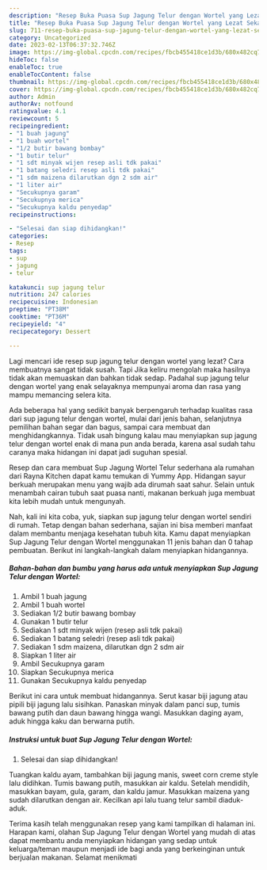 ```yaml
---
description: "Resep Buka Puasa Sup Jagung Telur dengan Wortel yang Lezat Sekali"
title: "Resep Buka Puasa Sup Jagung Telur dengan Wortel yang Lezat Sekali"
slug: 711-resep-buka-puasa-sup-jagung-telur-dengan-wortel-yang-lezat-sekali
category: Uncategorized
date: 2023-02-13T06:37:32.746Z
image: https://img-global.cpcdn.com/recipes/fbcb455418ce1d3b/680x482cq70/sup-jagung-telur-dengan-wortel-foto-resep-utama.jpg
hideToc: false
enableToc: true
enableTocContent: false
thumbnail: https://img-global.cpcdn.com/recipes/fbcb455418ce1d3b/680x482cq70/sup-jagung-telur-dengan-wortel-foto-resep-utama.jpg
cover: https://img-global.cpcdn.com/recipes/fbcb455418ce1d3b/680x482cq70/sup-jagung-telur-dengan-wortel-foto-resep-utama.jpg
author: Admin
authorAv: notfound
ratingvalue: 4.1
reviewcount: 5
recipeingredient:
- "1 buah jagung"
- "1 buah wortel"
- "1/2 butir bawang bombay"
- "1 butir telur"
- "1 sdt minyak wijen resep asli tdk pakai"
- "1 batang seledri resep asli tdk pakai"
- "1 sdm maizena dilarutkan dgn 2 sdm air"
- "1 liter air"
- "Secukupnya garam"
- "Secukupnya merica"
- "Secukupnya kaldu penyedap"
recipeinstructions:

- "Selesai dan siap dihidangkan!"
categories:
- Resep
tags:
- sup
- jagung
- telur

katakunci: sup jagung telur 
nutrition: 247 calories
recipecuisine: Indonesian
preptime: "PT38M"
cooktime: "PT36M"
recipeyield: "4"
recipecategory: Dessert

---
```



Lagi mencari ide resep sup jagung telur dengan wortel yang lezat? Cara membuatnya sangat tidak susah. Tapi Jika keliru mengolah maka hasilnya tidak akan memuaskan dan bahkan tidak sedap. Padahal sup jagung telur dengan wortel yang enak selayaknya mempunyai aroma dan rasa yang mampu memancing selera kita.


Ada beberapa hal yang sedikit banyak berpengaruh terhadap kualitas rasa dari sup jagung telur dengan wortel, mulai dari jenis bahan, selanjutnya pemilihan bahan segar dan bagus, sampai cara membuat dan menghidangkannya. Tidak usah bingung kalau mau menyiapkan sup jagung telur dengan wortel enak di mana pun anda berada, karena asal sudah tahu caranya maka hidangan ini dapat jadi suguhan spesial.

Resep dan cara membuat Sup Jagung Wortel Telur sederhana ala rumahan dari Rayna Kitchen dapat kamu temukan di Yummy App. Hidangan sayur berkuah merupakan menu yang wajib ada dirumah saat sahur. Selain untuk menambah cairan tubuh saat puasa nanti, makanan berkuah juga membuat kita lebih mudah untuk mengunyah.


Nah, kali ini kita coba, yuk, siapkan sup jagung telur dengan wortel sendiri di rumah. Tetap dengan bahan sederhana, sajian ini bisa memberi manfaat dalam membantu menjaga kesehatan tubuh kita. Kamu dapat menyiapkan Sup Jagung Telur dengan Wortel menggunakan 11 jenis bahan dan 0 tahap pembuatan. Berikut ini langkah-langkah dalam menyiapkan hidangannya.

<!--inarticleads1-->

##### Bahan-bahan dan bumbu yang harus ada untuk menyiapkan Sup Jagung Telur dengan Wortel:

1. Ambil 1 buah jagung
1. Ambil 1 buah wortel
1. Sediakan 1/2 butir bawang bombay
1. Gunakan 1 butir telur
1. Sediakan 1 sdt minyak wijen (resep asli tdk pakai)
1. Sediakan 1 batang seledri (resep asli tdk pakai)
1. Sediakan 1 sdm maizena, dilarutkan dgn 2 sdm air
1. Siapkan 1 liter air
1. Ambil Secukupnya garam
1. Siapkan Secukupnya merica
1. Gunakan Secukupnya kaldu penyedap


Berikut ini cara untuk membuat hidangannya. Serut kasar biji jagung atau pipili biji jagung lalu sisihkan. Panaskan minyak dalam panci sup, tumis bawang putih dan daun bawang hingga wangi. Masukkan daging ayam, aduk hingga kaku dan berwarna putih. 

<!--inarticleads2-->

##### Instruksi untuk buat Sup Jagung Telur dengan Wortel:


1. Selesai dan siap dihidangkan!

Tuangkan kaldu ayam, tambahkan biji jagung manis, sweet corn creme style lalu didihkan. Tumis bawang putih, masukkan air kaldu. Setelah mendidih, masukkan bayam, gula, garam, dan kaldu jamur. Masukkan maizena yang sudah dilarutkan dengan air. Kecilkan api lalu tuang telur sambil diaduk-aduk. 

Terima kasih telah menggunakan resep yang kami tampilkan di halaman ini. Harapan kami, olahan Sup Jagung Telur dengan Wortel yang mudah di atas dapat membantu anda menyiapkan hidangan yang sedap untuk keluarga/teman maupun menjadi ide bagi anda yang berkeinginan untuk berjualan makanan. Selamat menikmati
